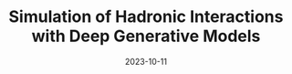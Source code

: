 ---
title: "Simulation of Hadronic Interactions with Deep Generative Models"
date: 2023-10-11
venue: arxiv:2310.07553
link: https://inspirehep.net/literature/2708689
inspire_id: 2708689
authors: Tuan Minh Pham, Xiangyang Ju
bibtex: '@inproceedings{Pham:2023bnl,\n archiveprefix = {arXiv},\n author = {Pham, Tuan Minh and Ju, Xiangyang},\n booktitle = {{26th International Conference on Computing in High Energy \\& Nuclear Physics}},\n eprint = {2310.07553},\n month = {10},\n primaryclass = {hep-ph},\n title = {{Simulation of Hadronic Interactions with Deep Generative Models}},\n year = {2023}\n}\n'
---